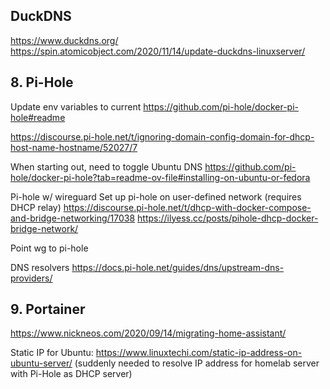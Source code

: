 ## DuckDNS
https://www.duckdns.org/
https://spin.atomicobject.com/2020/11/14/update-duckdns-linuxserver/

## 8. Pi-Hole

Update env variables to current
https://github.com/pi-hole/docker-pi-hole#readme

https://discourse.pi-hole.net/t/ignoring-domain-config-domain-for-dhcp-host-name-hostname/52027/7


When starting out, need to toggle Ubuntu DNS
https://github.com/pi-hole/docker-pi-hole?tab=readme-ov-file#installing-on-ubuntu-or-fedora


Pi-hole w/ wireguard
Set up pi-hole on user-defined network (requires DHCP relay)
https://discourse.pi-hole.net/t/dhcp-with-docker-compose-and-bridge-networking/17038
https://ilyess.cc/posts/pihole-dhcp-docker-bridge-network/

Point wg to pi-hole

DNS resolvers
https://docs.pi-hole.net/guides/dns/upstream-dns-providers/

## 9. Portainer

https://www.nickneos.com/2020/09/14/migrating-home-assistant/

Static IP for Ubuntu: https://www.linuxtechi.com/static-ip-address-on-ubuntu-server/ (suddenly needed to resolve IP address for homelab server with Pi-Hole as DHCP server)